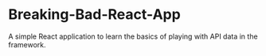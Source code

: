 # Breaking-Bad-React-App
A simple React application to learn the basics of playing with API data in the framework.
